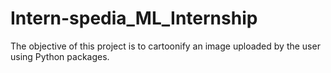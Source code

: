 # Intern-spedia_ML_Internship
The objective of this project is to cartoonify an image uploaded by the user using Python packages.
